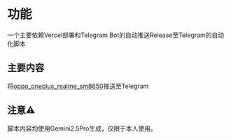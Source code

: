 # 功能

一个主要依赖Vercel部署和Telegram Bot的自动推送Release至Telegram的自动化脚本

## 主要内容
将[oppo_oneplus_realme_sm8650](https://github.com/Nekocat0/oppo_oplus_realme_sm8650)推送至Telegram

## 注意⚠️
脚本内容均使用Gemini2.5Pro生成，仅限于本人使用。

